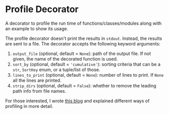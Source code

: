 # Profile Decorator
A decorator to profile the run time of functions/classes/modules along with an example to show its usage.

The profile decorator doesn't print the results in `stdout`. Instead, the results are sent to a file. The decorator accepts the following keyword arguments:
1. `output_file` (optional, default = `None`): path of the output file. If not given, the name of the decorated function is used.
2. `sort_by` (optional, default = `'cumulative'`): sorting criteria that can be a `str`, `SortKey` enum, or a tuple/list of those.
3. `lines_to_print` (optional, default = `None`): number of lines to print. If `None` all the lines are printed.
4. `strip_dirs` (optional, default = `False`): whether to remove the leading path info from file names.

For those interested, I wrote [this blog](https://towardsdatascience.com/how-to-profile-your-code-in-python-e70c834fad89) and explained different ways of profiling in more detail.
